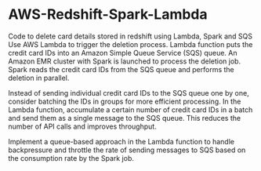 # AWS-Redshift-Spark-Lambda
Code to delete card details stored in redshift using Lambda, Spark and SQS
Use AWS Lambda to trigger the deletion process.
Lambda function puts the credit card IDs into an Amazon Simple Queue Service (SQS) queue.
An Amazon EMR cluster with Spark is launched to process the deletion job.
Spark reads the credit card IDs from the SQS queue and performs the deletion in parallel.

Instead of sending individual credit card IDs to the SQS queue one by one, consider batching the IDs in groups for more efficient processing.
In the Lambda function, accumulate a certain number of credit card IDs in a batch and send them as a single message to the SQS queue. This reduces the number of API calls and improves throughput.

Implement a queue-based approach in the Lambda function to handle backpressure and throttle the rate of sending messages to SQS based on the consumption rate by the Spark job.
